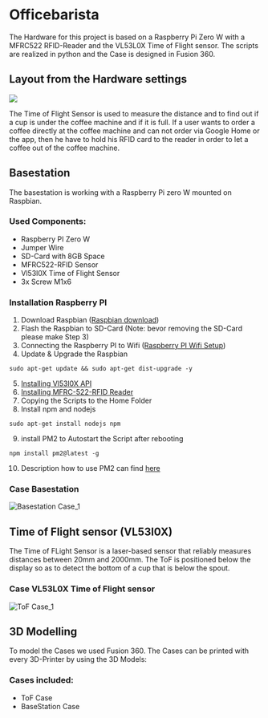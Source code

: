 # Officebarista
The Hardware for this project is based on a Raspberry Pi Zero W with a MFRC522 RFID-Reader and the VL53L0X Time of Flight sensor. The scripts are realized in python and the Case is designed in Fusion 360.

## Layout from the Hardware settings
![](README/hardware_layout.png)

The Time of Flight Sensor is used to measure the distance and to find out if a cup is under the coffee machine and if it is full.
If a user wants to order a coffee directly at the coffee machine and can not order via Google Home or the app, then he have to hold his RFID card to the reader in order to let a coffee out of the coffee machine.

## Basestation
The basestation is working with a Raspberry Pi zero W mounted on Raspbian. 

### Used Components:

 - Raspberry PI Zero W
 - Jumper Wire 
 - SD-Card with 8GB Space
 - MFRC522-RFID Sensor
 - Vl53l0X Time of Flight Sensor
 - 3x Screw M1x6

### Installation Raspberry PI

1. Download Raspbian ([Raspbian download](https://www.raspberrypi.org/downloads/ "Download Raspbian"))
2.  Flash the Raspbian to SD-Card (Note: bevor removing the SD-Card please make Step 3)
3. Connecting the Raspberry PI to Wifi ([Raspberry PI Wifi Setup](https://core-electronics.com.au/tutorials/raspberry-pi-zerow-headless-wifi-setup.html "Raspberry PI Wifi Setup"))
4. Update & Upgrade the Raspbian
```
sudo apt-get update && sudo apt-get dist-upgrade -y
```
5.  [Installing Vl53l0X API](https://github.com/cassou/VL53L0X_rasp "Installing VL53l0X")
6. [Installing MFRC-522-RFID Reader](https://tutorials-raspberrypi.de/raspberry-pi-rfid-rc522-tueroeffner-nfc "Installing MFRC-522-RFID Reader")
7. Copying the Scripts to the Home Folder
8. Install npm and  nodejs
```
sudo apt-get install nodejs npm
```
9.  install PM2 to Autostart the Script after rebooting
```
npm install pm2@latest -g

```
10. Description how to use PM2 can find [here](http://pm2.keymetrics.io/docs/usage/quick-start/#application-declaration "Installing PM2")


### Case Basestation
![Basestation Case_1](https://github.com/gauggelb/Officebarista/blob/master/hardware/images/Kaffeecase%20rund%201.png)

## Time of Flight sensor (VL53l0X)
The Time of FLight Sensor is a laser-based sensor that reliably measures distances between 20mm and 2000mm.
The ToF is positioned below the display so as to detect the bottom of a cup that is below the spout.

### Case VL53L0X Time of Flight sensor
![ToF Case_1](https://github.com/gauggelb/Officebarista/blob/master/hardware/images/Case%20ToF%204.png)


## 3D Modelling
To model the Cases we used Fusion 360. The Cases can be printed with every 3D-Printer by using the 3D Models:

### Cases included:
 - ToF Case
 - BaseStation Case
